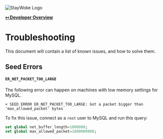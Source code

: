 ![StayWoke Logo](https://cdn.staywoke.org/common/github-logo.png "StayWoke Logo")

**[↤ Developer Overview](../README.md)**

Troubleshooting
===

This document will contain a list of known issues, and how to solve them.


Seed Errors
---

#### `ER_NET_PACKET_TOO_LARGE`

The following error can happen on machines with low memory settings for MySQL.

```
× SEED ERROR ER_NET_PACKET_TOO_LARGE: Got a packet bigger than 'max_allowed_packet' bytes
```

To fix this issue, connect as a `root` user to MySQL and run this query:

```sql
set global net_buffer_length=1000000;
set global max_allowed_packet=1000000000;
```